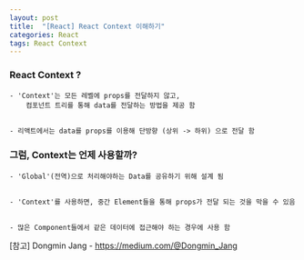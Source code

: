 ```yaml
---
layout: post
title:  "[React] React Context 이해하기"
categories: React
tags: React Context
---
```


<h3>React Context ?</h3>

    - 'Context'는 모든 레벨에 props를 전달하지 않고,
        컴포넌트 트리를 통해 data를 전달하는 방법을 제공 함
    

    - 리액트에서는 data를 props를 이용해 단방향 (상위 -> 하위) 으로 전달 함


<h3>그럼, Context는 언제 사용할까?</h3>

    - 'Global'(전역)으로 처리해야하는 Data를 공유하기 위해 설계 됨


    - 'Context'를 사용하면, 중간 Element들을 통해 props가 전달 되는 것을 막을 수 있음


    - 많은 Component들에서 같은 데이터에 접근해야 하는 경우에 사용 함




 
[참고] Dongmin Jang - https://medium.com/@Dongmin_Jang